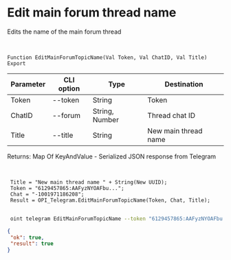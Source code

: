 ﻿---
sidebar_position: 9
---

# Edit main forum thread name
 Edits the name of the main forum thread


<br/>


`Function EditMainForumTopicName(Val Token, Val ChatID, Val Title) Export`

 | Parameter | CLI option | Type | Destination |
 |-|-|-|-|
 | Token | --token | String | Token |
 | ChatID | --forum | String, Number | Thread chat ID |
 | Title | --title | String | New main thread name |

 
 Returns: Map Of KeyAndValue - Serialized JSON response from Telegram

<br/>




```bsl title="Code example"
 Title = "New main thread name " + String(New UUID);
 Token = "6129457865:AAFyzNYOAFbu...";
 Chat = "-1001971186208";
 Result = OPI_Telegram.EditMainForumTopicName(Token, Chat, Title);
```
	


```sh title="CLI command example"
 
 oint telegram EditMainForumTopicName --token "6129457865:AAFyzNYOAFbu..." --forum %forum% --title %title%

```

```json title="Result"
{
 "ok": true,
 "result": true
}
```
